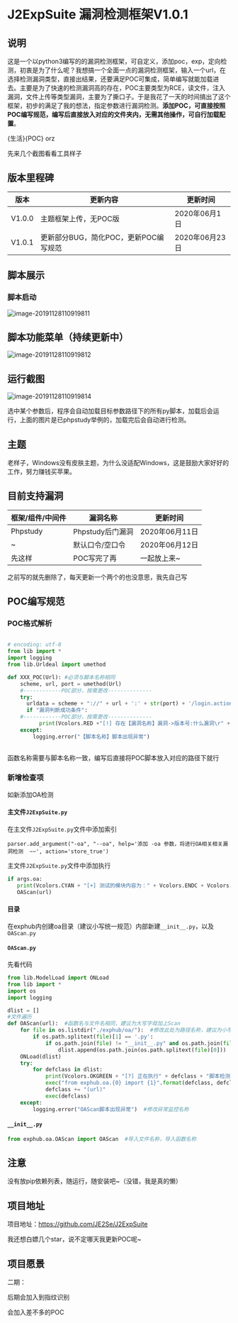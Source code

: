 # J2ExpSuite 漏洞检测框架V1.0.1
## 说明
这是一个以python3编写的的漏洞检测框架，可自定义，添加poc，exp，定向检测，初衷是为了什么呢？我想搞一个全面一点的漏洞检测框架，输入一个url，在选择检测漏洞类型，直接出结果，还要满足POC可集成，简单编写就能加载进去。主要是为了快速的检测漏洞高的存在，POC主要类型为RCE，读文件，注入漏洞，文件上传等类型漏洞，主要为了撕口子。于是我花了一天的时间搞出了这个框架，初步的满足了我的想法，指定参数进行漏洞检测。**添加POC，可直接按照POC编写规范，编写后直接放入对应的文件夹内，无需其他操作，可自行加载配置**。

{生活}{POC} orz

先来几个截图看看工具样子
## 版本里程碑
版本 |  更新内容 | 更新时间
-|-|-
V1.0.0|主题框架上传，无POC版|2020年06月1日
V1.0.1|更新部分BUG，简化POC，更新POC编写规范|2020年06月23日

## 脚本展示

### 脚本启动
![image-20191128110919811](./doc/Xnip2020-06-11_12-43-27.jpg)

## 脚本功能菜单（持续更新中）
![image-20191128110919812](./doc/Xnip2020-06-11_12-43-54.jpg)

## 运行截图
![image-20191128110919814](./doc/Xnip2020-06-11_13-20-35.jpg)

选中某个参数后，程序会自动加载目标参数路径下的所有py脚本，加载后会运行，上面的图片是已phpstudy举例的，加载完后会自动进行检测。

## 主题 
老样子，Windows没有皮肤主题，为什么没适配Windows，这是鼓励大家好好的工作，努力赚钱买苹果。

## 目前支持漏洞

框架/组件/中间件 |  漏洞名称 | 更新时间
-|-|-
Phpstudy | Phpstudy后门漏洞 | 2020年06月11日 
  ~|默认口令/空口令 | 2020年06月12日 
  先这样|POC写完了再|一起放上来~


之前写的就先删除了，每天更新一个两个的也没意思，我先自己写

## POC编写规范

### POC格式解析

```python

# encoding: utf-8
from lib import *
import logging
from lib.Urldeal import umethod

def XXX_POC(Url): #必须与脚本名称相同
    scheme, url, port = umethod(Url)
    #------------POC部分，按需更改--------------
    try:
      urldata = scheme + "://" + url + ':' + str(port) + '/login.action'
      if "漏洞判断成功条件":
    #------------POC部分，按需更改--------------
          print(Vcolors.RED +"[!] 存在【漏洞名称】漏洞->版本号:什么漏洞\r" + Vcolors.ENDC)
    except:
        logging.error("【脚本名称】脚本出现异常")
        
```

函数名称需要与脚本名称一致，编写后直接将POC脚本放入对应的路径下就行
### 新增检查项
如新添加OA检测
#### 主文件```J2ExpSuite.py```
在主文件```J2ExpSuite.py```文件中添加索引

```parser.add_argument("-oa", "--oa", help='添加 -oa 参数，将进行OA相关相关漏洞检测  ~~', action='store_true')```

主文件```J2ExpSuite.py```文件中添加执行
 ```python
 if args.oa:
    print(Vcolors.CYAN + "[+] 测试的模块内容为：" + Vcolors.ENDC + Vcolors.RED + "OA相关漏洞检测" + Vcolors.ENDC)
    OAScan(url)
```
#### 目录
在exphub内创建oa目录（建议小写统一规范）内部新建```__init__.py```，以及```OAScan.py```

#### ```OAScan.py```

先看代码

```python
from lib.ModelLoad import ONLoad
from lib import *
import os
import logging

dlist = []
#文件遍历
def OAScan(url):  #函数名与文件名相同，建议为大写字母加上Scan
    for file in os.listdir("./exphub/oa/"):  #修改此处为路径名称，建议为小写
        if os.path.splitext(file)[1] == '.py':
            if os.path.join(file) != "__init__.py" and os.path.join(file) != "OAScan.py":     #排除init文件以及主扫描文件OAScan.py文件
                dlist.append(os.path.join(os.path.splitext(file)[0]))
    ONLoad(dlist)
    try:
        for defclass in dlist:
            print(Vcolors.OKGREEN + "[?] 正在执行" + defclass + "脚本检测.......\r" + Vcolors.ENDC)
            exec("from exphub.oa.{0} import {1}".format(defclass, defclass))   #此处修改导入的exphub.路径信息
            defclass += "(url)"
            exec(defclass)
    except:
        logging.error("OAScan脚本出现异常")  #修改异常监控名称
```

#### ```__init__.py```

```python
from exphub.oa.OAScan import OAScan  #导入文件名称，导入函数名称
```


## 注意

没有放pip依赖列表，随运行，随安装吧~（没错，我是真的懒）

## 项目地址

项目地址：https://github.com/JE2Se/J2ExpSuite

我还想白嫖几个star，说不定哪天我更新POC呢~

## 项目愿景
二期：

后期会加入到指纹识别

会加入差不多的POC

